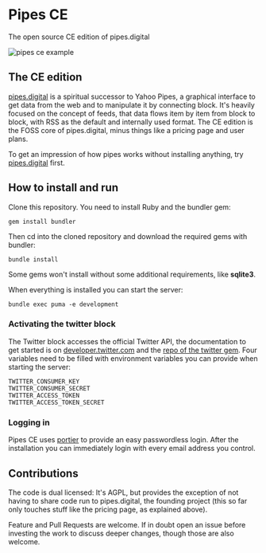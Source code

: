 # Pipes CE
The open source CE edition of pipes.digital

![pipes ce example](https://www.onli-blogging.de/uploads/pipesce.png)

## The CE edition

[pipes.digital](https://www.pipes.digital) is a spiritual successor to Yahoo Pipes, a graphical interface to get data from the web and to manipulate it by connecting block. It's heavily focused on the concept of feeds, that data flows item by item from block to block, with RSS as the default and internally used format. The CE edition is the FOSS core of pipes.digital, minus things like a pricing page and user plans.

To get an impression of how pipes works without installing anything, try [pipes.digital](https://www.pipes.digital/) first.

## How to install and run

Clone this repository. You need to install Ruby and the bundler gem:

    gem install bundler

Then cd into the cloned repository and download the required gems with bundler:

    bundle install

Some gems won't install without some additional requirements, like **sqlite3**.

When everything is installed you can start the server:

    bundle exec puma -e development

### Activating the twitter block

The Twitter block accesses the official Twitter API, the documentation to get started is on [developer.twitter.com](https://developer.twitter.com/en/docs/basics/getting-started) and the [repo of the twitter gem](https://github.com/sferik/twitter). Four variables need to be filled with environment variables you can provide when starting the server:

    TWITTER_CONSUMER_KEY
    TWITTER_CONSUMER_SECRET
    TWITTER_ACCESS_TOKEN
    TWITTER_ACCESS_TOKEN_SECRET

### Logging in

Pipes CE uses [portier](https://portier.github.io/) to provide an easy passwordless login. After the installation you can immediately login with every email address you control.

## Contributions

The code is dual licensed: It's AGPL, but provides the exception of not having to share code run to pipes.digital, the founding project (this so far only touches stuff like the pricing page, as explained above).

Feature and Pull Requests are welcome. If in doubt open an issue before investing the work to discuss deeper changes, though those are also welcome.
